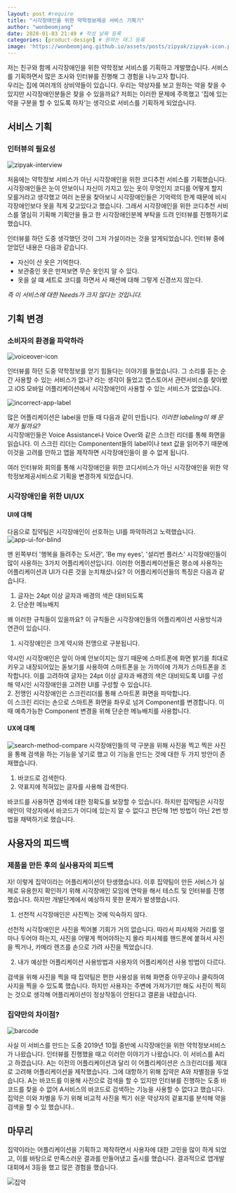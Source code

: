 ```yaml
---
layout: post #require
title: "시각장애인을 위한 약학정보제공 서비스 기획기"
author: "wonbeomjang"
date: 2020-01-03 21:49 # 작성 날짜 등록 
categories: [product-design] # 원하는 태그 등록 
image: 'https://wonbeomjang.github.io/assets/posts/zipyak/zipyak-icon.png' # 원하는 이미지 url 등록 
---
```


저는 친구와 함께 시각장애인을 위한 약학정보 서비스를 기획하고 개발했습니다. 서비스를 기획하면서 많은 조사와 인터뷰를 진행해 그 경험을 나누고자 합니다.  
우리는 집에 여러개의 상비약들이 있습니다. 우리는 약상자를 보고 원하는 약을 찾을 수 있지만 시각장애인분들은 찾을 수 있을까요? 저희는 이러한 문제에 주목했고 '집에 있는 약을 구분을 할 수 있도록 하자'는 생각으로 서비스를 기획하게 되었습니다.   

## 서비스 기획  
### 인터뷰의 필요성  
![zipyak-interview](https://prography-tech.github.io/assets/posts/zipyak/zipyak-interview.png)

처음에는 약학정보 서비스가 아닌 시각장애인을 위한 코디추천 서비스를 기획했습니다. 시각장애인들은 눈이 안보이니 자신이 가지고 있는 옷이 무엇인지 코디를 어떻게 할지 모를거라고 생각했고 여러 논문을 찾아보니 시각장애인들은 기억력의 한계 때문에 비시각장애인보다 옷을 적게 갖고있다고 했습니다. 그래서 시각장애인을 위한 코디추천 서비스를 열심히 기획해 기획안을 들고 한 시각장애인분께 부탁을 드려 인터뷰를 진행하기로 했습니다.

인터뷰를 하던 도중 생각했던 것이 그저 가설이라는 것을 알게되었습니다. 인터뷰 중에 얻었던 내용은 다음과 같습니다.  
- 자신이 산 옷은 기억한다.  
- 보관중인 옷은 만져보면 무슨 옷인지 알 수 있다.  
- 옷을 살 떄 세트로 코디를 하면서 사 패션에 대해 그렇게 신경쓰지 않는다.  

*즉 이 서비스에 대한 Needs가 크지 않다는 것입니다.*  

## 기획 변경
### 소비자의 환경을 파악하라
![voiceover-icon](https://prography-tech.github.io/assets/posts/zipyak/voiceover.png)  

인터뷰를 하던 도중 약학정보를 얻기 힘들다는 이야기를 들었습니다. 그 소리를 듣는 순간 사용할 수 있는 서비스가 없나? 라는 생각이 들었고 앱스토어서 관련서비스를 찾아봤고 iOS 모바일 어플리케이션에서 시각장애인이 사용할 수 있는 서비스가 없었습니다.  

![incorrect-app-label](https://prography-tech.github.io/assets/posts/zipyak/incorrect-app-label.png)  

많은 어플리케이션은 label을 만들 때 다음과 같이 만듭니다. *이러한 labeling이 왜 문제가 될까요?*  
시각장애인들은 Voice Assistance나 Voice Over와 같은 스크린 리더를 통해 화면을 읽습니다. 이 스크린 리더는 Componentent들의 label이나 text 값을 읽어주기 때문에 이것을 고려를 안하고 앱을 제작하면 시각장애인들이 쓸 수 없게 됩니다.     

여러 인터뷰와 회의를 통해 시각장애인을 위한 코디서비스가 아닌 시각장애인을 위한 약학정보제공서비스로 기획을 변경하게 되었습니다.  

### 시각장애인을 위한 UI/UX  
#### UI에 대해
다음으로 집약팀은 시각장애인이 선호하는 UI를 파악하려고 노력했습니다.   
![app-ui-for-blind](https://prography-tech.github.io/assets/posts/zipyak/app-ui-for-bilind.png)

맨 왼쪽부터 '행복을 들려주는 도서관', 'Be my eyes', '설리번 플러스' 시각장애인들이 많이 사용하는 3가지 어플리케이션입니다. 이러한 어플리케이션들은 평소에 사용하는 어플리케이션과 UI가 다른 것을 눈치채셨나요? 이 어플리케이션들의 특징은 다음과 같습니다.  

1. 글자는 24pt 이상 글자과 배경의 색은 대비되도록  
2. 단순한 메뉴배치  

왜 이러한 규칙들이 있을까요? 이 규칙들은 시각장애인들의 어플리케이션 사용방식과 연관이 있습니다.  

1. 시각장애인은 크게 약시와 전맹으로 구분됩니다.  

약시인 시각장애인은 앞이 아예 안보이지는 않기 때문에 스마트폰에 화면 밝기를 최대로 키우고 내장되어있는 돋보기를 사용하여 스마트폰을 눈 가까이에 가져가 스마트폰을 조작합니다. 이를 고려하여 글자는 24pt 이상 글자과 배경의 색은 대비되도록 UI를 구성해 약시인 시각장애인을 고려한 UI를 구성할 수 있습니다.  
2. 전맹인 시각장애인은 스크린리더를 통해 스마트폰 화면을 파악합니다.  
이 스크린 리더는 손으로 스마트폰 화면을 좌우로 넘겨 Component를 변경합니다. 이때 예측가능한 Component 변경을 위해 단순한 메뉴배치를 사용합니다.  

 
#### UX에 대해

![search-method-compare](https://prography-tech.github.io/assets/posts/zipyak/search-method-compare.png)
시각장애인들의 약 구분을 위해 사진을 찍고 찍은 사진을 통해 검색을 하는 기능을 넣기로 했고 이 기능을 만드는 것에 대한 두 가지 방안이 존재했습니다.

1. 바코드로 검색한다.  
2. 약표지에 적혀있는 글자를 사용해 검색한다.  

바코드를 사용하면 검색에 대한 정확도를 보장할 수 있습니다. 하지만 집약팀은 시각장애인이 약상자에서 바코드가 어디에 있는지 알 수 없다고 판단해 1번 방법이 아닌 2번 방법을 채택하기로 했습니다.  

## 사용자의 피드백
### 제품을 만든 후의 실사용자의 피드백
자! 이렇게 집약이라는 어플리케이션이 탄생했습니다. 이후 집약팀이 만든 서비스가 실제로 유용한지 확인하기 위해 시각장애인 모임에 연락을 해서 테스트 및 인터뷰를 진행했습니다. 하지만 개발단계에서 예상하지 못한 문제가 발생했습니다.  

1. 선천적 시각장애인은 사진찍는 것에 익숙하지 않다.   

선천적 시각장애인은 사진을 찍어볼 기회가 거의 없습니다. 따라서 피사체와 거리를 얼마나 두어야 하는지, 사진을 어떻게 찍어야하는지 몰라 피사체를 핸드폰에 붙혀서 사진을 찍거나, 카메라 렌즈를 손으로 가려 사진을 찍었습니다.

2. 내가 예상한 어플리케이션 사용방법과 사용자의 어플리케이션 사용 방법이 다르다.  

검색을 위해 사진을 찍을 때 집약팀은 편한 사용성을 위해 화면중 아무곳이나 클릭하여 사지을 찍을 수 있도록 했습니다. 하지만 사용자는 주변에 가져가기만 해도 사진이 찍히는 것으로 생각해 어플리케이션이 정상작동이 안된다고 결론을 내렸습니다.

### 집약만의 차이점?
![barcode](https://prography-tech.github.io/assets/posts/zipyak/barcode.jpg)  

사실 이 서비스를 만드는 도중 2019년 10월 중반에 시각장애인을 위한 약학정보서비스가 나왔습니다. 인터뷰를 진행했을 때고 이러한 이야기가 나왔습니다. 이 서비스를 A리고 하겠습니다. A는 이전의 어플리케이션과 달리 이 어플리케이션은 스크린리더를 제대로 고려해 어플리케이션을 제작했습니다. 그에 대항하기 위해 집약은 A와 차별점을 두었습니다. A는 바코드를 이용해 사진으로 검색을 할 수 있지만 인터뷰를 진행하는 도중 바코드를 찾을 수 없어 A서비스의 바코드로 검색하는 기능을 사용할 수 없다고 했습니다. 집약은 이와 차별을 두기 위해 비교적 사진을 찍기 쉬운 약상자의 겉표지를 분석해 약을 검색을 할 수 있 했습니다..

## 마무리
집약이라는 어플리케이션을 기획하고 제작하면서 사용자에 대한 고민을 많이 하게 되었고, 이를 바탕으로 만족스러운 결과를 만들어냈고 출시를 했습니다. 결과적으로 앱개발대회에서 3등을 했고 많은 경험을 했습니다.

![집약](https://scontent-ssn1-1.xx.fbcdn.net/v/t1.6435-9/83826506_127775198760864_4639657637187682304_n.png?_nc_cat=108&ccb=1-5&_nc_sid=730e14&_nc_ohc=uxKipAcQLWYAX9ZeEjS&_nc_ht=scontent-ssn1-1.xx&oh=e30b574101a5043b72ec5597ce46d774&oe=61B1BFDC)
